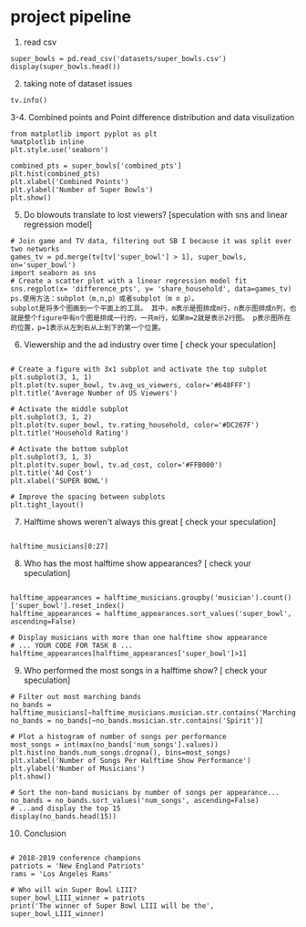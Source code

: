 # project pipeline
1. read csv
```
super_bowls = pd.read_csv('datasets/super_bowls.csv')
display(super_bowls.head())
```

2. taking note of dataset issues
```
tv.info()
```

3-4. Combined points and  Point difference  distribution and data visulization
```
from matplotlib import pyplot as plt
%matplotlib inline
plt.style.use('seaborn')

combined_pts = super_bowls['combined_pts']
plt.hist(combined_pts)
plt.xlabel('Combined Points')
plt.ylabel('Number of Super Bowls')
plt.show()
```

5. Do blowouts translate to lost viewers? [speculation with sns and  linear regression model]
```
# Join game and TV data, filtering out SB I because it was split over two networks
games_tv = pd.merge(tv[tv['super_bowl'] > 1], super_bowls, on='super_bowl')
import seaborn as sns
# Create a scatter plot with a linear regression model fit
sns.regplot(x= 'difference_pts', y= 'share_household', data=games_tv)
ps.使用方法：subplot（m,n,p）或者subplot（m n p）。
subplot是将多个图画到一个平面上的工具。 其中，m表示是图排成m行，n表示图排成n列，也就是整个figure中有n个图是排成一行的，一共m行，如果m=2就是表示2行图。 p表示图所在的位置，p=1表示从左到右从上到下的第一个位置。

```
6. Viewership and the ad industry over time [ check your speculation]
```

# Create a figure with 3x1 subplot and activate the top subplot
plt.subplot(3, 1, 1) 
plt.plot(tv.super_bowl, tv.avg_us_viewers, color='#648FFF')
plt.title('Average Number of US Viewers')

# Activate the middle subplot
plt.subplot(3, 1, 2)
plt.plot(tv.super_bowl, tv.rating_household, color='#DC267F')
plt.title('Household Rating')

# Activate the bottom subplot
plt.subplot(3, 1, 3)
plt.plot(tv.super_bowl, tv.ad_cost, color='#FFB000')
plt.title('Ad Cost')
plt.xlabel('SUPER BOWL')

# Improve the spacing between subplots
plt.tight_layout()

```
7. Halftime shows weren't always this great  [ check your speculation]

```

halftime_musicians[0:27]
```
8. Who has the most halftime show appearances? [ check your speculation]
```

halftime_appearances = halftime_musicians.groupby('musician').count()['super_bowl'].reset_index()
halftime_appearances = halftime_appearances.sort_values('super_bowl', ascending=False)

# Display musicians with more than one halftime show appearance
# ... YOUR CODE FOR TASK 8 ...
halftime_appearances[halftime_appearances['super_bowl']>1]
```
9. Who performed the most songs in a halftime show? [ check your speculation]
```
# Filter out most marching bands
no_bands = halftime_musicians[~halftime_musicians.musician.str.contains('Marching')]
no_bands = no_bands[~no_bands.musician.str.contains('Spirit')]

# Plot a histogram of number of songs per performance
most_songs = int(max(no_bands['num_songs'].values))
plt.hist(no_bands.num_songs.dropna(), bins=most_songs)
plt.xlabel('Number of Songs Per Halftime Show Performance')
plt.ylabel('Number of Musicians')
plt.show()

# Sort the non-band musicians by number of songs per appearance...
no_bands = no_bands.sort_values('num_songs', ascending=False)
# ...and display the top 15
display(no_bands.head(15))

```

10. Conclusion
```

# 2018-2019 conference champions
patriots = 'New England Patriots'
rams = 'Los Angeles Rams'

# Who will win Super Bowl LIII?
super_bowl_LIII_winner = patriots
print('The winner of Super Bowl LIII will be the', super_bowl_LIII_winner)
```





























